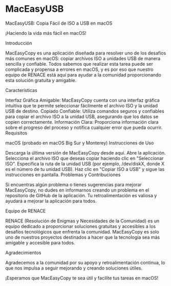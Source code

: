 # MacEasyUSB
MacEasyUSB: Copia Fácil de ISO a USB en macOS

¡Haciendo la vida más fácil en macOS!

Introducción

MacEasyCopy es una aplicación diseñada para resolver uno de los desafíos más comunes en macOS: copiar archivos ISO a unidades USB de manera sencilla y confiable. Todos sabemos que realizar esta tarea puede ser complicada y propensa a errores en macOS, y es por eso que nuestro equipo de RENACE está aquí para ayudar a la comunidad proporcionando esta solución gratuita y amigable.

Características

Interfaz Gráfica Amigable: MacEasyCopy cuenta con una interfaz gráfica intuitiva que te permite seleccionar fácilmente el archivo ISO y la unidad USB de destino.
Copiado Confiable: Utiliza comandos seguros y confiables para copiar el archivo ISO a la unidad USB, asegurando que los datos se copien correctamente.
Información Clara: Proporciona información clara sobre el progreso del proceso y notifica cualquier error que pueda ocurrir.
Requisitos

macOS (probado en macOS Big Sur y Monterey)
Instrucciones de Uso

Descarga la última versión de MacEasyCopy desde aquí.
Abre la aplicación.
Selecciona el archivo ISO que deseas copiar haciendo clic en "Seleccionar ISO".
Especifica la ruta de la unidad USB (por ejemplo, /dev/diskX, donde X es el número de tu unidad USB).
Haz clic en "Copiar ISO a USB" y sigue las instrucciones en pantalla.
Problemas y Contribuciones

Si encuentras algún problema o tienes sugerencias para mejorar MacEasyCopy, no dudes en informarnos creando un problema en el repositorio de GitHub de la aplicación. Tu retroalimentación es valiosa y ayudará a mejorar la aplicación para todos.

Equipo de RENACE

RENACE (Resolución de Enigmas y Necesidades de la Comunidad) es un equipo dedicado a proporcionar soluciones gratuitas y accesibles a los desafíos tecnológicos que enfrenta la comunidad. MacEasyCopy es solo uno de nuestros proyectos destinados a hacer que la tecnología sea más amigable y accesible para todos.

Agradecimientos

Agradecemos a la comunidad por su apoyo y retroalimentación continua, lo que nos impulsa a seguir mejorando y creando soluciones útiles.

¡Esperamos que MacEasyCopy te sea útil y facilite tus tareas en macOS!

